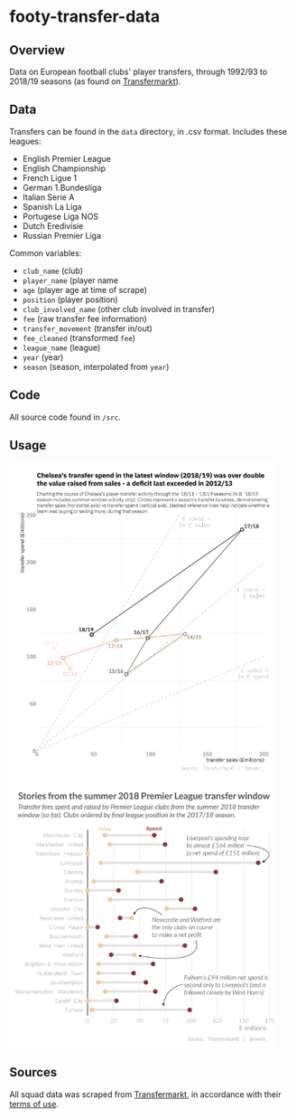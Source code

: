 footy-transfer-data
================

Overview
--------

Data on European football clubs' player transfers, through 1992/93 to 2018/19 seasons (as found on [Transfermarkt](https://www.transfermarkt.co.uk/)).

Data
----

Transfers can be found in the `data` directory, in .csv format. Includes these leagues:

- English Premier League
- English Championship
- French Ligue 1
- German 1.Bundesliga
- Italian Serie A
- Spanish La Liga 
- Portugese Liga NOS
- Dutch Eredivisie
- Russian Premier Liga

Common variables:

-   `club_name` (club)
-   `player_name` (player name
-   `age` (player age at time of scrape)
-   `position` (player position)
-   `club_involved_name` (other club involved in transfer)
-   `fee` (raw transfer fee information)
-   `transfer_movement` (transfer in/out)
-   `fee_cleaned` (transformed `fee`)
-   `league_name` (league)
-   `year` (year)
-   `season` (season, interpolated from `year`)

Code
----

All source code found in `/src`.

Usage
-----

<img src="./figures/chelsea-transfers-web.png" width="471" />

<img src="./figures/premier-league-transfer-spend-2018-web.png" width="471" />

Sources
-------

All squad data was scraped from [Transfermarkt](https://www.transfermarkt.co.uk/), in accordance with their [terms of use](https://www.transfermarkt.co.uk/intern/anb).